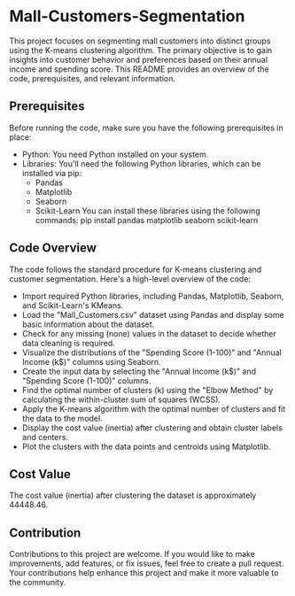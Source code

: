 # Mall-Customers-Segmentation

This project focuses on segmenting mall customers into distinct groups using the K-means clustering algorithm. 
The primary objective is to gain insights into customer behavior and preferences based on their annual income and spending score.
This README provides an overview of the code, prerequisites, and relevant information.

## Prerequisites
Before running the code, make sure you have the following prerequisites in place:
- Python: You need Python installed on your system. 
- Libraries: You'll need the following Python libraries, which can be installed via pip:
  - Pandas
  - Matplotlib
  - Seaborn
  - Scikit-Learn
You can install these libraries using the following commands: pip install pandas matplotlib seaborn scikit-learn


## Code Overview
The code follows the standard procedure for K-means clustering and customer segmentation. Here's a high-level overview of the code:
- Import required Python libraries, including Pandas, Matplotlib, Seaborn, and Scikit-Learn's KMeans.
- Load the "Mall_Customers.csv" dataset using Pandas and display some basic information about the dataset.
- Check for any missing (none) values in the dataset to decide whether data cleaning is required.
- Visualize the distributions of the "Spending Score (1-100)" and "Annual Income (k$)" columns using Seaborn.
- Create the input data by selecting the "Annual Income (k$)" and "Spending Score (1-100)" columns.
- Find the optimal number of clusters (k) using the "Elbow Method" by calculating the within-cluster sum of squares (WCSS).
- Apply the K-means algorithm with the optimal number of clusters and fit the data to the model.
- Display the cost value (inertia) after clustering and obtain cluster labels and centers.
- Plot the clusters with the data points and centroids using Matplotlib.

## Cost Value
The cost value (inertia) after clustering the dataset is approximately 44448.46.


## Contribution
Contributions to this project are welcome. If you would like to make improvements, add features, or fix issues, feel free to create a pull request. 
Your contributions help enhance this project and make it more valuable to the community.


